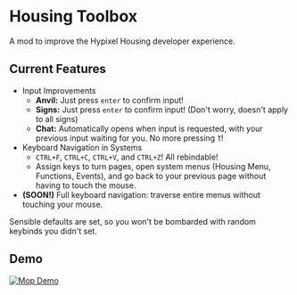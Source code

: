 # Housing Toolbox

A mod to improve the Hypixel Housing developer experience.

## Current Features
* Input Improvements
    * **Anvil:** Just press `enter` to confirm input!
    * **Signs:** Just press `enter` to confirm input! (Don't worry, doesn't apply to all signs)
    * **Chat:** Automatically opens when input is requested, with your previous input waiting for you. No more pressing `T`!
* Keyboard Navigation in Systems
    * `CTRL+F`, `CTRL+C`, `CTRL+V`, and `CTRL+Z`! All rebindable!
    * Assign keys to turn pages, open system menus (Housing Menu, Functions, Events), and go back to your previous page without having to touch the mouse.
* **(SOON!)** Full keyboard navigation: traverse entire menus without touching your mouse.

Sensible defaults are set, so you won't be bombarded with random keybinds you didn't set.

## Demo
[![Mop Demo](https://img.youtube.com/vi/rnrbYSK-OVw/0.jpg)](https://www.youtube-nocookie.com/embed/rnrbYSK-OVw)